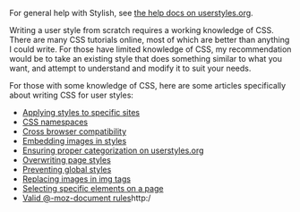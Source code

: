 For general help with Stylish, see [the help docs on userstyles.org](/userstyles.org/help).

Writing a user style from scratch requires a working knowledge of CSS. There are many CSS tutorials online, most of which are better than anything I could write. For those have limited knowledge of CSS, my recommendation would be to take an existing style that does something similar to what you want, and attempt to understand and modify it to suit your needs.

For those with some knowledge of CSS, here are some articles specifically about writing CSS for user styles:

* [Applying styles to specific sites](https://github.com/JasonBarnabe/stylish/wiki/Applying-styles-to-specific-sites)
* [CSS namespaces](https://github.com/JasonBarnabe/stylish/wiki/CSS-namespaces)
* [Cross browser compatibility](https://github.com/JasonBarnabe/stylish/wiki/Cross-browser-compatibility)
* [Embedding images in styles](https://github.com/JasonBarnabe/stylish/wiki/Embedding-images-in-styles)
* [Ensuring proper categorization on userstyles.org](https://github.com/JasonBarnabe/stylish/wiki/Ensuring-proper-categorization-on-userstyles.org)
* [Overwriting page styles](https://github.com/JasonBarnabe/stylish/wiki/Overwriting-page-styles)
* [Preventing global styles](https://github.com/JasonBarnabe/stylish/wiki/Preventing-global-styles)
* [Replacing images in img tags](https://github.com/JasonBarnabe/stylish/wiki/Replacing-images-in-img-tags)
* [Selecting specific elements on a page](https://github.com/JasonBarnabe/stylish/wiki/Selecting-specific-elements-on-a-page)
* [Valid @-moz-document rules](https://github.com/JasonBarnabe/stylish/wiki/Valid-@-moz-document-rules)http:/